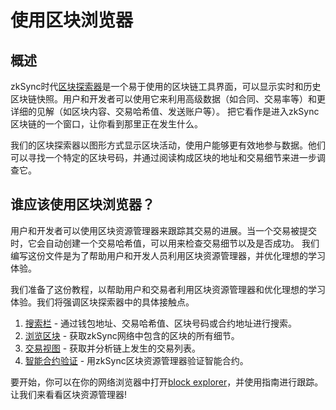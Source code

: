# 使用区块浏览器

## 概述

zkSync时代[区块探索器](https://explorer.zksync.io/)是一个易于使用的区块链工具界面，可以显示实时和历史区块链快照。用户和开发者可以使用它来利用高级数据（如合同、交易率等）和更详细的见解（如区块内容、交易哈希值、发送账户等）。
把它看作是进入zkSync区块链的一个窗口，让你看到那里正在发生什么。

我们的区块探索器以图形方式显示区块活动，使用户能够更有效地参与数据。他们可以寻找一个特定的区块号码，并通过阅读构成区块的地址和交易细节来进一步调查它。

## 谁应该使用区块浏览器？

用户和开发者可以使用区块资源管理器来跟踪其交易的进展。当一个交易被提交时，它会自动创建一个交易哈希值，可以用来检查交易细节以及是否成功。
我们编写这份文件是为了帮助用户和开发人员利用区块资源管理器，并优化理想的学习体验。

我们准备了这份教程，以帮助用户和交易者利用区块资源管理器和优化理想的学习体验。我们将强调区块探索器中的具体接触点。

1. [搜索栏](./search.md) - 通过钱包地址、交易哈希值、区块号码或合约地址进行搜索。
2. [浏览区块](./block-view.md) - 获取zkSync网络中包含的区块的所有细节。
3. [交易视图](./block-view.md#transactions) - 获取并分析链上发生的交易列表。
4. [智能合约验证](./contract-verification.md) - 用zkSync区块资源管理器验证智能合约。

要开始，你可以在你的网络浏览器中打开[block explorer](https://explorer.zksync.io/)，并使用指南进行跟踪。
让我们来看看区块资源管理器!

